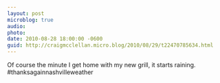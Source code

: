 ```yaml
---
layout: post
microblog: true
audio: 
photo: 
date: 2010-08-28 18:00:00 -0600
guid: http://craigmcclellan.micro.blog/2010/08/29/t22470785634.html
---
```

Of course the minute I get home with my new grill, it starts raining. #thanksagainnashvilleweather
